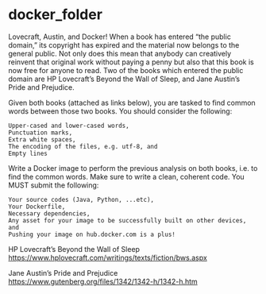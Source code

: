 # docker_folder
Lovecraft, Austin, and Docker!
When a book has entered “the public domain,” its copyright has expired and the material now belongs to the general public. Not only does this mean that anybody can creatively reinvent that original work without paying a penny but also that this book is now free for anyone to read. Two of the books which entered the public domain are HP Lovecraft’s Beyond the Wall of Sleep, and Jane Austin’s Pride and Prejudice.

Given both books (attached as links below), you are tasked to find common words between those two books. You should consider the following:

    Upper-cased and lower-cased words,
    Punctuation marks,
    Extra white spaces,
    The encoding of the files, e.g. utf-8, and
    Empty lines


Write a Docker image to perform the previous analysis on both books, i.e. to find the common words. Make sure to write a clean, coherent code. You MUST submit the following:

    Your source codes (Java, Python, ...etc),
    Your Dockerfile,
    Necessary dependencies,
    Any asset for your image to be successfully built on other devices, and
    Pushing your image on hub.docker.com is a plus!

HP Lovecraft’s Beyond the Wall of Sleep
https://www.hplovecraft.com/writings/texts/fiction/bws.aspx

Jane Austin’s Pride and Prejudice
https://www.gutenberg.org/files/1342/1342-h/1342-h.htm
